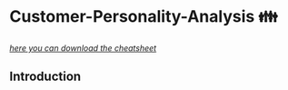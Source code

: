 # Customer-Personality-Analysis :family:

[*here you can download the cheatsheet*](https://www.kaggle.com/imakash3011/customer-personality-analysis)

## Introduction
    
   
  
 
 
